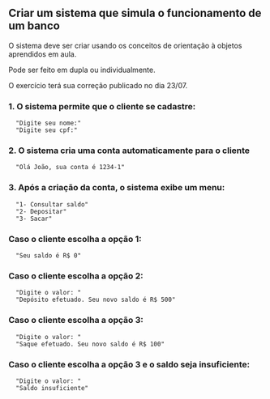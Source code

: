 ## Criar um sistema que simula o funcionamento de um banco
O sistema deve ser criar usando os conceitos de orientação à objetos aprendidos em aula.

Pode ser feito em dupla ou individualmente.

O exercício terá sua correção publicado no dia 23/07.

### 1. O sistema permite que o cliente se cadastre:
  
```
  "Digite seu nome:"
  "Digite seu cpf:"
```

### 2. O sistema cria uma conta automaticamente para o cliente

```
  "Olá João, sua conta é 1234-1"
```

### 3. Após a criação da conta, o sistema exibe um menu:

```
  "1- Consultar saldo"
  "2- Depositar"
  "3- Sacar"
```

### Caso o cliente escolha a opção 1:

```
  "Seu saldo é R$ 0"
```

### Caso o cliente escolha a opção 2:

```
  "Digite o valor: "
  "Depósito efetuado. Seu novo saldo é R$ 500"
```

### Caso o cliente escolha a opção 3:

```
  "Digite o valor: "
  "Saque efetuado. Seu novo saldo é R$ 100"
```

### Caso o cliente escolha a opção 3 e o saldo seja insuficiente:

``` 
  "Digite o valor: "
  "Saldo insuficiente"
```